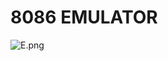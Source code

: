 # 8086 EMULATOR

![E.png](https://github.com/Tan12d/8086-Programming/assets/100254217/7c30dac5-af8e-4c00-9f21-8b8c13c19e6b)

